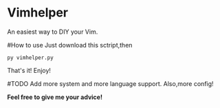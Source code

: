 # Vimhelper
An easiest way to DIY your Vim.

#How to use
Just download this sctript,then

`py vimhelper.py`

That's it! Enjoy!

#TODO
Add more system and more language support.
Also,more config!

**Feel free to give me your advice!**